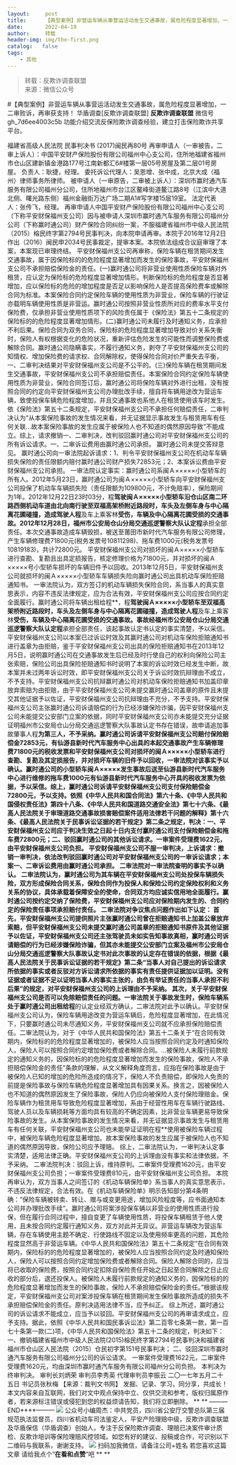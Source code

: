 ```yaml
---
layout:     post
title:      【典型案例】非营运车辆从事营运活动发生交通事故，属危险程度显著增加，一二审败诉，再审获支持！
date:       2022-04-19
author:     转载
header-img: img/the-first.png
catalog:   false
tags:
    - 其他
---
```


<blockquote><p>转载：反欺诈调查联盟<br>
来源：微信公众号</p></blockquote>

#【典型案例】非营运车辆从事营运活动发生交通事故，属危险程度显著增加，一二审败诉，再审获支持！
华盾调查[反欺诈调查联盟]
**反欺诈调查联盟**
微信号gh_7d6ee4003c5b
功能介绍交流反保险欺诈调查经验，建立打击保险欺诈共享平台。

福建省高级人民法院
民事判决书
(2017)闽民再80号
再审申请人（一审被告，二审上诉人）：中国平安财产保险股份有限公司福州中心支公司，住所地福建省福州市仓山区建新镇金港路177号江南新都汇6#楼第一层05号房屋及第二层01号房屋。
负责人：耿捷，经理。
委托诉讼代理人：吴恩增、张中成，北京大成（福州）律师事务所律师。
被申请人（一审原告，二审被上诉人）：深圳市赢时通汽车服务有限公司福州分公司，住所地福州市台江区鳌峰街道鳌江路8号（江滨中大道北侧、曙光路东侧）福州金融街万达广场二期A1#写字楼15层19室。
法定代表人：张传飞，经理。
再审申请人中国平安财产保险股份有限公司福州中心支公司（下称平安财保福州支公司）因与被申请人深圳市赢时通汽车服务有限公司福州分公司（下称赢时通公司）财产保险合同纠纷一案，不服福建省福州市中级人民法院（2015）榕民终字第2794号民事判决，向本院申请再审。本院于2016年12月2日作出（2016）闽民申2034号民事裁定，提审本案。本院依法组成合议庭审理了本案，本案现已审理终结。
平安财保福州支公司再审称，保险车辆在租赁期间发生交通事故，属于因保险标的的危险程度显著增加而发生的保险事故，平安财保福州支公司不承担赔偿保险金的责任。(一)赢时通公司将非营业使用性质保险车辆对外租赁，应认定为保险标的危险程度显著增加情形。判断保险标的危险程度是否显著增加，应以保险标的危险的增加程度是否足以影响保险人是否提高保险费率或解除合同为标准。本案保险合同约定保险车辆的使用性质为非营业，保险车辆的行驶证亦载明车辆使用性质是非营运。赢时通公司按照非营业性质所对应的费率水平支付保险费，仅承担非营业使用性质项下的风险责任属于《保险法》第五十二条规定的保险标的的危险程度显著增加情形。(二)赢时通公司未履行及时通知义务，应承担不利后果。保险合同为双务合同，保险标的危险程度显著增加导致对价关系失衡时，保险人有权根据变化的危险状况，重新评估危险发生的可能性而调整保险费或解除合同。赢时通公司隐瞒事实，不履行通知义务，剥夺了平安财保福州支公司的知情权、增加保险费的请求权、合同解除权，使得保险合同对价严重失去平衡，一、二审判决结果对平安财保福州支公司是不公平的。(三)保险车辆在租赁期间发生交通事故，平安财保福州支公司不承担赔偿责任。本案保险合同约定保险车辆使用性质为非营业，保险合同签订后，赢时通公司将保险车辆对外进行出租，没有按照合同的约定向平安财保福州支公司办理批改手续，擅自将车辆用途改为营运车辆，致使投保车辆危险程度增加，并且交通事故也系他人在租赁使用该车时发生。依《保险法》第五十二条规定，平安财保福州支公司不承担任何赔偿责任，二审判决认为“从本案保险事故的发生情况来看，并无证据显示事故发生与租赁用车有任何关联…故本案保险事故的发生应属于被保险人也不知道的偶然原因导致”不能成立。综上，请求撤销一、二审判决，改判驳回赢时通公司对平安财保福州支公司的所有诉讼请求。一、二审诉讼费用由赢时通公司承担。
赢时通公司未提交答辩意见。
赢时通公司向一审法院起诉请求：1、判令平安财保福州支公司在机动车车辆损失保险的责任限额内赔付赢时通公司财产损失72853元；2、本案诉讼费由平安财保福州支公司承担。
一审法院认定事实：赢时通公司系闽Ａ×××××小型轿车的所有人。2012年5月23日，赢时通公司为闽Ａ×××××小型轿车向平安财保福州支公司投保了机动车车辆损失险（责任限额为109800元，不计免赔率），保险期间为1年。2012年12月22日23时03分，程**驾驶闽Ａ×××××小型轿车沿仓山区南二环路西侧机动车道由北向南行驶至双福高架桥附近路段时，车头及左侧车身与中心隔离花圃碰撞，造成驾驶人程**及车上乘客林**受伤，车辆及中心隔离花圃受损的交通事故。2012年12月28日，福州市公安局仓山分局交通巡逻警察大队认定程**承担全部责任。本次交通事故造成车辆毁损，被送至莆田市新时代汽车服务有限公司修理，产生车辆修理费71800元(税务发票号10811298)、拖车费1000元(税务发票号10819183)，共计72800元。
平安财保福州支公司对损坏的闽Ａ×××××小型轿车进行查勘、复勘且出具定损报告，核定修理价格为71800元，并对损坏的闽Ａ×××××号小型轿车损坏的车辆旧件予以回收。2013年12月5日，平安财保福州支公司就损坏的闽Ａ×××××小型轿车车辆损失险向赢时通公司出具机动车保险拒赔通知书。
一审法院认为，双方签订的机动车辆损失保险合同，系当事人的真实意思表示，内容不违反法律规定，应为合法有效，平安财保福州支公司应按合同约定全面履行。赢时通公司将车辆出租给程**，程**驾驶闽Ａ×××××小型轿车至双福高架桥附近路段时，车头及左侧车身与中心隔离花圃碰撞，造成驾驶人程**及车上乘客林**受伤，车辆及中心隔离花圃受损的交通事故。事故经福州市公安局仓山分局交通巡逻警察大队认定程**承担全部责任，该起事故认定书认定的事实清楚，予以采信。平安财保福州支公司以本案已过诉讼时效及其赢时通公司对机动车保险拒赔通知书进行盖章为由拒赔，鉴于平安财保福州支公司出具的保险拒赔通知书在2013年12月5日，说明赢时通公司在交通事故发生后已经及时行使自己的权利向保险公司主张索赔，保险公司出具保险拒赔通知书时说明了本案的诉讼时效已经发生中断，故本案并未过两年诉讼时效，即平安财保福州支公司关于诉讼时效抗辩理由不成立，不予支持。平安财保福州支公司抗辩赢时通公司对机动车保险拒赔通知书加盖印章放弃索赔为由拒赔，由于平安财保福州支公司未提交赢时通公司盖章的原件且未提交其他证据予以佐证，平安财保福州支公司抗辩理由不充分，不予支持。平安财保福州支公司主张赢时通公司诉请赔偿的行为已经涉嫌保险诈骗，因平安财保福州支公司未能提交公安部门立案的依据，同时平安财保福州支公司亦未能提交充分证据证明福州市公安局仓山分局交通巡逻警察大队事故认定书存在错误，故申请追加事故肇事人程**为第三人，不予采纳。赢时通公司诉请平安财保福州支公司赔付保险赔偿金72853元，有仙游县新时代汽车服务中心出具的本起交通事故产生车辆修理费71800元的税收发票和平安财保福州支公司对损坏的闽Ａ×××××小型轿车进行查勘、复勘及其定损报告，并对损坏车辆的旧件予以回收，一审法院对该事实予以确认。赢时通公司的小型轿车闽Ａ×××××发生事故后送至仙游县新时代汽车服务中心进行维修的拖车费1000元有仙游县新时代汽车服务中心开具的税收发票为依据，予以采信。综上，赢时通公司诉请平安财保福州支公司支付保险赔偿金72800元，予以支持。依照《中华人民共和国合同法》第六十条、《中华人民共和国侵权责任法》第四十八条、《中华人民共和国道路交通安全法》第七十六条、《最高人民法院关于审理道路交通事故损害赔偿案件适用法律若干问题的解释》第十六条、《最高人民法院关于民事诉讼证据的若干规定》第二条之规定，判决：一、平安财保福州支公司应于判决生效之日起十日内支付赢时通公司支付保险赔偿金和拖车费72800元；二、驳回赢时通公司的其他诉讼请求。一审案件受理费1622元，由平安财保福州支公司负担。
平安财保福州支公司不服一审判决，上诉请求：撤销一审判决，依法改判驳回赢时通公司对平安财保福州支公司的一审诉讼请求；本案一、二审诉讼费用由赢时通公司承担。
二审法院对一审法院查明的事实予以确认。
二审法院认为，赢时通公司为其车辆在平安财保福州支公司处投保车辆损失险，双方形成保险合同关系，保险合同作为投保人和保险公司约定保险权利和义务关系的协议，具体承载着保障安全的使命，合同双方均应诚实信用地全面履行。赢时通公司按约定交纳了保险费，平安财保福州支公司应对保险期内发生的、合同约定的保险责任事项承担赔付责任。
二审法院对争议焦点问题作出如下认定：
首先，平安财保福州支公司提供照片主张赢时通公司曾在拒赔通知书上加盖公章放弃索赔，但平安财保福州支公司未提交赢时通公司盖章的拒赔通知书原件及其他证据予以佐证，平安财保福州支公司还主张驾驶员未如实告知事故真相，赢时通公司诉请赔偿的行为已经涉嫌保险诈骗，但其亦未能提交公安部门立案及福州市公安局仓山分局交通巡逻警察大队事故认定书对此次事故的认定存在错误的依据，根据《最高人民法院关于民事诉讼证据的若干规定》第二条“当事人对自己提出的诉讼请求所依据的事实或者反驳对方诉讼请求所依据的事实有责任提供证据加以证明。没有证据或者证据不足以证明当事人的事实主张的，由负有举证责任的当事人承担不利后果”的规定，对平安财保福州支公司的上诉理由不予采纳。
其次，关于平安财保福州支公司是否可以免除赔偿责任的问题。一审法院关于事故发生时，保险车辆系处于赢时通公司出租给程**的认定业经双方确认，二审法院对此予以确认。平安财保福州支公司认为，保险车辆用途改变为营运车辆后，危险程度显著增加，在此情况下，只要赢时通公司未尽通知义务，平安财保福州支公司就不应承担保险赔偿责任。二审法院认为，对于《中华人民共和国保险法》第五十二条关于“在合同有效期内，保险标的的危险程度显著增加的，被保险人应当按照合同约定及时通知保险人，保险人可以按照合同约定增加保险费或者解除合同。…被保险人未履行前款规定的通知义务的，因保险标的的危险程度显著增加而发生的保险事故，保险人不承担赔偿保险金的责任”条款的理解，从文义解释角度而言，应指在保险事故是由于被保险人已知的增加的危险所造成的情况下，保险人不负责赔偿，即保险人免责的前提是保险事故与保险车辆危险程度显著增加具有因果关系。换言之，因被保险人也不知道的偶然原因发生了保险事故，保险人仍应向被保险人支付保险理赔金。保险车辆作为租赁用车导致危险程度显著增加，系由于经营性用车在车辆行驶路线、驾驶人员以及车辆损耗等方面均具有较高的不确定因素，比非营业车辆更易导致保险事故的发生。从本案保险事故的发生情况来看，并无证据显示事故发生与租赁用车有任何关联，平安财保福州支公司也未能举证证明在程**使用被保险车辆过程中，被保险车辆危险程度显著增加。故本案保险事故的发生应属于被保险人也不知道的偶然原因导致，保险公司应予理赔。
综上，二审法院认为，一审判决认定事实清楚，适用法律正确。平安财保福州支公司的上诉理由没有事实和法律依据，不予采纳。
二审法院判决：驳回上诉，维持原判。二审案件受理费1620元，由平安财保福州支公司负担；一审案件受理费810元，由平安财保福州支公司负担。
本院再审认为，双方当事人之间签订的《机动车辆保险单》系当事人的真实意思表示，不违反法律规定，合法有效。在《机动车辆保险单》明示告知部分第4条明确：“保险车辆被转卖、转让、赠与或变更用途，增加风险程度等，应书面通知本公司并办理批改手续”。赢时通公司将案涉投保车辆以非营业的使用性质进行投保，但在履行合同过程中，擅自变更了车辆使用性质，将投保车辆租赁于他人使用，且未按合同约定履行通知义务，双方对此并无异议。非营运车辆改为营运车辆，存在车辆使用主题不确定、行使路线不固定以及使用频率更高的问题，其危险程度显然高于非营运车辆。《中华人民共和国保险法》第五十二条规定“在合同有效期内，保险标的的危险程度显著增加的，被保险人应当按照合同约定及时通知保险人，保险人可以按照合同约定增加保险费或者解除合同。保险人解除合同的，应当将已收取的保险费，按照合同约定扣除自保险责任开始之日起至合同解除之日止应收的部分后，退还投保人。被保险人未履行前款规定的通知义务的，因保险标的的危险程度显著增加而发生的保险事故，保险人不承担赔偿保险金的责任。”根据该规定，平安财保福州支公司对案涉投保车辆在租赁期间发生保险事故所造成的损失不承担赔偿保险金的责任。原判决适用法律不当，应予纠正。
综上所述，赢时通公司的诉讼请求不能成立，应当予以驳回。平安财保福州支公司的再审请求成立，应予支持。据此，依照《中华人民共和国民事诉讼法》第二百零七条第一款，第一百七十条第一款(二)项，《中华人民共和国保险法》第五十二条的规定，判决如下：
一、撤销福建省福州市中级人民法院(2015)榕民终字第2794号民事判决和福建省福州市仓山区人民法院（2015）仓民初字第151号民事判决；
二、驳回深圳市赢时通汽车服务有限公司福州分公司的诉讼请求。
一审案件受理费1622元，二审案件受理费1620元，均由深圳市赢时通汽车服务有限公司福州分公司负担。
本判决为终审判决。
审判长刘炳荣
审判员李秀英
代理审判员李振云
二〇一七年五月二十五日
书记员张秋梅
【来源：裁判文书网】
发掘、记录、学习，同分享，共成长！
本文内容来自互联网，我们对文中观点保持中立、仅供交流和参考，版权归属原作者，若来源标注错误或侵犯到您的权益烦请告知，我们将立即删除。
**
**
———END****———
![]({{site.baseurl}}/postimg/L6usUGPiatBSs5Yxdp5NU9dpdqWanE7Mq7XpTo0mwlia1gia9NNFGTRYKdpVvrK2KgpAPictg52F8U9sicXI1jQ1dzA.jpeg)
公众号小编周杰：中共党员，四川省公安厅交警总队第三届规范执法监督员，四川省机动车司法鉴定人，平安产险理赔中级，反欺诈调查联盟及华盾保信（华盾调查）创始人，专注于反保险欺诈调查、理赔已决案件审计质检、反欺诈培训等保险理赔风控领域。如您有好的建议、投稿或合作，可识别以下二维码与我联系，谢谢支持。
![]({{site.baseurl}}/postimg/L6usUGPiatBS3wrVRuWQYeic3juNbQs2kiaCeq6U3Y7sobzUaIjwichkaPNyMQzDdM5fXhxqgA74BJYGaLDib5TIqKA.jpeg)
扫码加我微信，请备注公司+姓名
若您喜欢这篇文章
请给我点个“**在看和点赞**”吧
**
**
